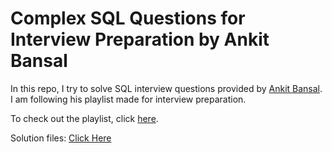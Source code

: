 

# Complex SQL Questions for Interview Preparation by Ankit Bansal


In this repo, I try to solve SQL interview questions provided by [Ankit Bansal](https://www.linkedin.com/in/ankitbansal6/). I am following his playlist made for interview preparation.

To check out the playlist, click [here](https://www.youtube.com/watch?v=qyAgWL066Vo&list=PLBTZqjSKn0IeKBQDjLmzisazhqQy4iGkb).

Solution files: [Click Here](https://github.com/Shikhar1306/Ankit-Bansal-SQL-Interview-Preparation-Playlist/blob/master/Solutions.sql)

 